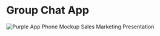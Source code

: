 # Group Chat App
![Purple App Phone Mockup Sales Marketing Presentation](https://user-images.githubusercontent.com/7809332/99889510-d3bc5e80-2c77-11eb-8583-555dbffc4dde.png)
